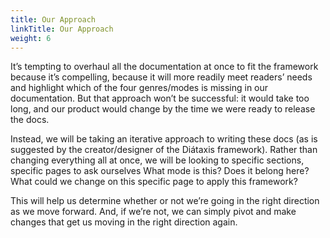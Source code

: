 ```yaml
---
title: Our Approach
linkTitle: Our Approach
weight: 6
---
```


It’s tempting to overhaul all the documentation at once to fit the framework because it’s compelling, because it will more readily meet readers’ needs and highlight which of the four genres/modes is missing in our documentation. But that approach won’t be successful: it would take too long, and our product would change by the time we were ready to release the docs.

Instead, we will be taking an iterative approach to writing these docs (as is suggested by the creator/designer of the Diátaxis framework). Rather than changing everything all at once, we will be looking to specific sections, specific pages to ask ourselves
What mode is this? Does it belong here?
What could we change on this specific page to apply this framework?

This will help us determine whether or not we’re going in the right direction as we move forward. And, if we’re not, we can simply pivot and make changes that get us moving in the right direction again.
